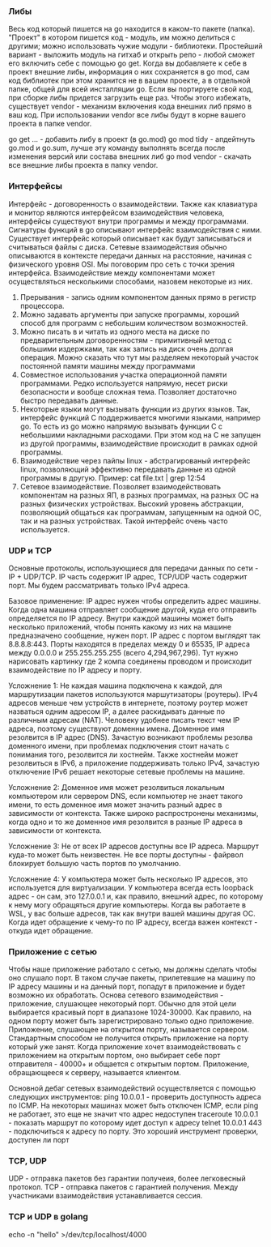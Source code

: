 ### Либы 
Весь код который пишется на go находится в каком-то пакете (папка). "Проект" в котором пишется код - модуль, им можно делиться с другими; можно использовать чужие модули - библиотеки. Простейший вариант - выложить модуль на гитхаб и открыть репо - любой сможет его включить себе с помощью go get.
Когда вы добавляете к себе в проект внешние либы, информация о них сохраняется в go mod, сам код библиотек при этом хранится не в вашем проекте, а в отдельной папке, общей для всей инсталляции go. Если вы портируете свой код, при сборке либы придется загрузить еще раз. Чтобы этого избежать, существует vendor - механизм включения кода внешних либ прямо в ваш код. При использовании vendor все либы будут в корне вашего проекта в папке vendor.

go get ... - добавить либу в проект (в go.mod)
go mod tidy - апдейтнуть go.mod и go.sum, лучше эту команду выполнять всегда после изменения версий или состава внешних либ
go mod vendor - скачать все внешние либы проекта в папку vendor.

### Интерфейсы
Интерфейс - договоренность о взаимодействии. Также как клавиатура и монитор являются интерфейсом взаимодействия человека, интерфейсы существуют внутри программы и между программами. Сигнатуры функций в go описывают интерфейс взаимодействия с ними. Существует интерфейс который описывает как будут записываться и считываться файлы с диска.
Сетевые взаимодействия обычно описываются в контексте передачи данных на расстояние, начиная с физического уровня OSI. Мы поговорим про сеть с точки зрения интерфейса. Взаимодействие между компонентами может осуществляться несколькими способами, назовем некоторые из них.
1. Прерывания - запись одним компонентом данных прямо в регистр процессора.
2. Можно задавать аргументы при запуске программы, хороший способ для программ с небольшим количеством возможностей.
3. Можно писать в и читать из одного места на диске по предварительным договоренностям - примитивный метод с большими издержками, так как запись на диск очень долгая операция. Можно сказать что тут мы разделяем некоторый участок постоянной памяти машины между программами
4. Совместное использования участка операционной памяти программами. Редко используется напрямую, несет риски безопасности и вообще сложная тема. Позволяет достаточно быстро передавать данные.
5. Некоторые языки могут вызывать функции из других языков. Так, интерфейс функций C поддерживается многими языками, например go. То есть из go можно напрямую вызывать функции C с небольшими накладными расходами. При этом код на C не запущен из другой программы, взаимодействие происходит в рамках одной программы.
6. Взаимодействие через пайпы linux - абстрагированый интерфейс linux, позволяющий эффективно передавать данные из одной программы в другую. Пример: cat file.txt | grep 12:54
7. Сетевое взаимодействие. Позволяет взаимодействовать компонентам на разных ЯП, в разных программах, на разных ОС на разных физических устройствах. Высокий уровень абстракции, позволяющий общаться как программам, запущенным на одной ОС, так и на разных устройствах. Такой интерфейс очень часто используется.

### UDP и TCP

Основные протоколы, использующиеся для передачи данных по сети - IP + UDP/TCP. IP часть содержит IP адрес, TCP/UDP часть содержит порт. Мы будем рассматривать только IPv4 адреса.

Базовое применение: IP адрес нужен чтобы определить адрес машины. Когда одна машина отправляет сообщение другой, куда его отправить определяется по IP адресу. Внутри каждой машины может быть несколько приложений, чтобы понять какому из них на машине предназначено сообщение, нужен порт. IP адрес с портом выглядят так 8.8.8.8:443. Порты находятся в пределах между 0 и 65535, IP адреса между 0.0.0.0 и 255.255.255.255 (всего 4,294,967,296). 
Тут нужно нарисовать картинку где 2 компа соединены проводом и происходит взаимодействие по IP адресу и порту.

Усложнение 1: Не каждая машина подключена к каждой, для маршрутизации пакетов используются маршутизаторы (роутеры). IPv4 адресов меньше чем устройств в интернете, поэтому роутер может назваться одним адресом IP, а далее раскидывать данные по различным адресам (NAT). Человеку удобнее писать текст чем IP адреса, поэтому существуют доменны имена. Доменное имя резолвится в IP адрес (DNS). Зачастую возникают проблемы резолва доменного имени, при проблемах подключения стоит начать с понимания того, резолвится ли хостнейм. Также хостнейм может резолвиться в IPv6, а приложение поддерживать только IPv4, зачастую отключение IPv6 решает некоторые сетевые проблемы на машине.
 
Усложнение 2: Доменное имя может резолвиться локальным компьютером или сервером DNS, если компьютер не знает такого имени, то есть доменное имя может значить разный адрес в зависимости от контекста. Также широко распростронены механизмы, когда одно и то же доменное имя резолвится в разные IP адреса в зависимости от контекста.

Усложнение 3: Не от всех IP адресов доступны все IP адреса. Маршрут куда-то может быть неизвестен. Не все порты доступны - файрвол блокирует большую часть портов по умолчанию.

Усложнение 4: У компьютера может быть несколько IP адресов, это используется для виртуализации. У компьютера всегда есть loopback адрес - он сам, это 127.0.0.1 и, как правило, внешний адрес, по которому к нему могу обращяться другие компьютеры. Когда вы работаете в WSL, у вас больше адресов, так как внутри вашей машины другая ОС. Когда идет обращение к чему-то по IP адресу, всегда важен контекст - откуда идет обращение.

### Приложение с сетью
Чтобы наше приложение работало с сетью, мы должны сделать чтобы оно слушало порт. В таком случае пакеты, прилетевшие на машину по IP адресу машины и на данный порт, попадут в приложение и будет возможно их обработать. Основа сетевого взаимодействия - приложение, слушающее некоторый порт. Обычно для этой цели выбирается красивый порт в диапазоне 1024-30000. Как правило, на одном порту может быть зарегистрировано только одно приложение. Приложение, слушающее на открытом порту, называется сервером. Стандартным способом не получится открыть приложение на порту который уже занят. Когда приложение хочет взаимодействовать с приложением на открытым портом, оно выбирает себе порт отправителя - 40000+ и общается с открытым портом. Приложение, обращающееся к серверу, называется клиентом.


Основной  дебаг сетевых взаимодействий осуществляется с помощью следующих инструментов:
ping 10.0.0.1 - проверить доступность адреса по ICMP. На некоторых машинах может быть отключен ICMP, если ping не работает, это еще не значит что адрес недоступен
traceroute 10.0.0.1 - показать маршрут по которому идет доступ к адресу
telnet 10.0.0.1 443 - подключиться к адресу по порту. Это хороший инструмент проверки, доступен ли порт

### TCP, UDP
UDP - отправка пакетов без гарантии получеия, более легковесный протокол.
TCP - отправка пакетов с гарантией получения. Между участниками взаимодействия устанавливается сессия.

### TCP и UDP в golang
echo -n "hello" >/dev/tcp/localhost/4000